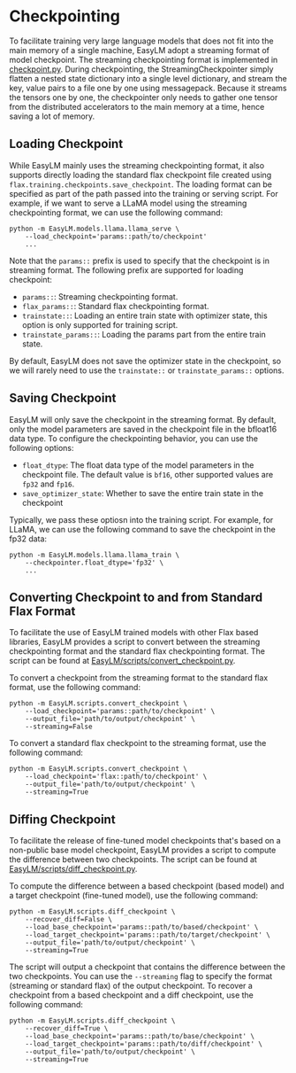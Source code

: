 # Checkpointing
To facilitate training very large language models that does not fit into the
main memory of a single machine, EasyLM adopt a streaming format of model
checkpoint. The streaming checkpointing format is implemented in
[checkpoint.py](/EasyLM/checkpoint.py). During checkpointing, the
StreamingCheckpointer simply flatten a nested state dictionary into a single
level dictionary, and stream the key, value pairs to a file one by one using
messagepack. Because it streams the tensors one by one, the checkpointer only
needs to gather one tensor from the distributed accelerators to the main memory
at a time, hence saving a lot of memory.


## Loading Checkpoint
While EasyLM mainly uses the streaming checkpointing format, it also supports
directly loading the standard flax checkpoint file created using
`flax.training.checkpoints.save_checkpoint`. The loading format can be specified
as part of the path passed into the training or serving script. For example, if
we want to serve a LLaMA model using the streaming checkpointing format, we can
use the following command:

``` shell
python -m EasyLM.models.llama.llama_serve \
    --load_checkpoint='params::path/to/checkpoint'
    ...
```

Note that the `params::` prefix is used to specify that the checkpoint is in
streaming format. The following prefix are supported for loading checkpoint:
* `params::`: Streaming checkpointing format.
* `flax_params::`: Standard flax checkpointing format.
* `trainstate::`: Loading an entire train state with optimizer state, this
    option is only supported for training script.
* `trainstate_params::`: Loading the params part from the entire train state.

By default, EasyLM does not save the optimizer state in the checkpoint, so
we will rarely need to use the `trainstate::` or `trainstate_params::` options.


## Saving Checkpoint
EasyLM will only save the checkpoint in the streaming format. By default, only
the model parameters are saved in the checkpoint file in the bfloat16 data type.
To configure the checkpointing behavior, you can use the following options:
* `float_dtype`: The float data type of the model parameters in the checkpoint file.
    The default value is `bf16`, other supported values are `fp32` and `fp16`.
* `save_optimizer_state`: Whether to save the entire train state in the checkpoint

Typically, we pass these optiosn into the training script. For example, for
LLaMA, we can use the following command to save the checkpoint in the fp32 data:
``` shell
python -m EasyLM.models.llama.llama_train \
    --checkpointer.float_dtype='fp32' \
    ...
```


## Converting Checkpoint to and from Standard Flax Format
To facilitate the use of EasyLM trained models with other Flax based libraries,
EasyLM provides a script to convert between the streaming checkpointing format
and the standard flax checkpointing format. The script can be found at
[EasyLM/scripts/convert_checkpoint.py](/EasyLM/scripts/convert_checkpoint.py).

To convert a checkpoint from the streaming format to the standard flax format,
use the following command:

``` shell
python -m EasyLM.scripts.convert_checkpoint \
    --load_checkpoint='params::path/to/checkpoint' \
    --output_file='path/to/output/checkpoint' \
    --streaming=False
```

To convert a standard flax checkpoint to the streaming format, use the following
command:

``` shell
python -m EasyLM.scripts.convert_checkpoint \
    --load_checkpoint='flax::path/to/checkpoint' \
    --output_file='path/to/output/checkpoint' \
    --streaming=True
```


## Diffing Checkpoint
To facilitate the release of fine-tuned model checkpoints that's based on
a non-public base model checkpoint, EasyLM provides a script to compute the
difference between two checkpoints. The script can be found at
[EasyLM/scripts/diff_checkpoint.py](/EasyLM/scripts/diff_checkpoint.py).

To compute the difference between a based checkpoint (based model) and a
target checkpoint (fine-tuned model), use the following command:

``` shell
python -m EasyLM.scripts.diff_checkpoint \
    --recover_diff=False \
    --load_base_checkpoint='params::path/to/based/checkpoint' \
    --load_target_checkpoint='params::path/to/target/checkpoint' \
    --output_file='path/to/output/checkpoint' \
    --streaming=True
```

The script will output a checkpoint that contains the difference between the
two checkpoints. You can use the `--streaming` flag to specify the format
(streaming or standard flax) of the output checkpoint. To recover a checkpoint
from a based checkpoint and a diff checkpoint, use the following command:

``` shell
python -m EasyLM.scripts.diff_checkpoint \
    --recover_diff=True \
    --load_base_checkpoint='params::path/to/base/checkpoint' \
    --load_target_checkpoint='params::path/to/diff/checkpoint' \
    --output_file='path/to/output/checkpoint' \
    --streaming=True
```
